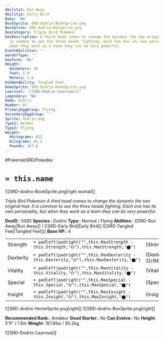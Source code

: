 ```yaml
---
Ability1: Run Away
Ability2: Early Bird
Baby: 'No'
BookSprite: SRD-dodrio-BookSprite.png
BoxSprite: SRD-dodrio-BoxSprite.png
DexCategory: Triple Bird Pokemon
DexDescription: A third head comes to change the dynamic the two original had. It
  is common to see the three heads fighting. Each one has its own personality, but
  when they work as a team they can be very powerful.
EventAbilities: ''
GenderType: ''
HasForm: 'No'
Height:
  Deimeters: 18
  Feet: 5.9
  Meters: 1.8
HiddenAbility: Tangled Feet
HomeSprite: SRD-dodrio-HomeSprite.png
Learnset: '[[SRD-Dodrio-Learnset]]'
Legendary: 'No'
Name: Dodrio
Number: 85
PrimaryEggGroup: Flying
SecondaryEggGroup: ''
Sprite: dodrio.png
Type1: Normal
Type2: Flying
Weight:
  Hectograms: 852
  Kilograms: 85.2
  Pounds: 187.8
---
```


#PokeroleSRD/Pokedex

# `= this.name`

![[SRD-dodrio-BookSprite.png|right wsmall]]

*Triple Bird Pokemon*
*A third head comes to change the dynamic the two original had. It is common to see the three heads fighting. Each one has its own personality, but when they work as a team they can be very powerful.*

**DexID**:: 0085
**Species**:: Dodrio
**Type**:: Normal / Flying
**Abilities**:: [[SRD-Run Away|Run Away]] / [[SRD-Early Bird|Early Bird]] ([[SRD-Tangled Feet|Tangled Feet]])
**Base HP**:: 4

|           |                                                                                        |                                          |
| --------- | -------------------------------------------------------------------------------------- | ---------------------------------------- |
| Strength  | `= padleft(padright("",this.MaxStrength - this.Strength,"⭘"),this.MaxStrength,"⬤")`    | (Strength::3)/(MaxStrength::6)   |
| Dexterity | `= padleft(padright("",this.MaxDexterity - this.Dexterity,"⭘"),this.MaxDexterity,"⬤")` | (Dexterity:: 3)/(MaxDexterity::6) |
| Vitality  | `= padleft(padright("",this.MaxVitality - this.Vitality,"⭘"),this.MaxVitality,"⬤")`    | (Vitality::2)/(MaxVitality::5)   |
| Special   | `= padleft(padright("",this.MaxSpecial - this.Special,"⭘"),this.MaxSpecial,"⬤")`       | (Special::2)/(MaxSpecial::4)     |
| Insight   | `= padleft(padright("",this.MaxInsight - this.Insight,"⭘"),this.MaxInsight,"⬤")`       | (Insight::2)/(MaxInsight::4)     |

![[SRD-dodrio-HomeSprite.png|right]]
![[SRD-dodrio-BoxSprite.png|right]]

**Recommended Rank**:: Amateur
**Good Starter**:: No
**Can Evolve**:: No
**Height**: 5'9" / 1.8m
**Weight**: 187.8lbs / 85.2kg

![[SRD-Dodrio-Learnset]]